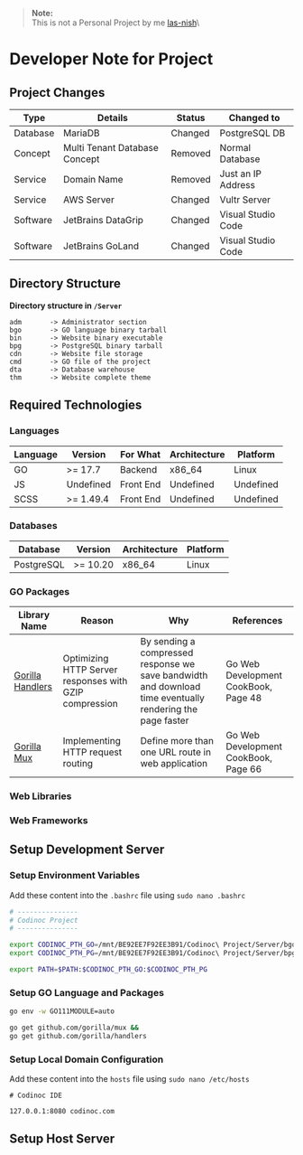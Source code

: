 > **Note:**\
> This is not a Personal Project by me [las-nish](https://github.com/las-nish/)\

# Developer Note for Project

## Project Changes

| Type | Details | Status | Changed to |
| -- | -- | -- | -- |
| Database | MariaDB | Changed | PostgreSQL DB |
| Concept | Multi Tenant Database Concept | Removed | Normal Database |
| Service | Domain Name | Removed | Just an IP Address |
| Service | AWS Server | Changed | Vultr Server |
| Software | JetBrains DataGrip | Changed | Visual Studio Code |
| Software | JetBrains GoLand | Changed | Visual Studio Code |

## Directory Structure

**Directory structure in `/Server`**

```
adm       -> Administrator section
bgo       -> GO language binary tarball
bin       -> Website binary executable
bpg       -> PostgreSQL binary tarball
cdn       -> Website file storage
cmd       -> GO file of the project
dta       -> Database warehouse
thm       -> Website complete theme
```

## Required Technologies

### Languages

| Language | Version | For What | Architecture | Platform |
| -- | -- | -- | -- | -- |
| GO | >= 17.7 | Backend | x86_64 | Linux |
| JS | Undefined | Front End | Undefined | Undefined |
| SCSS | >= 1.49.4 | Front End | Undefined | Undefined |

### Databases

| Database | Version | Architecture | Platform |
| -- | -- | -- | -- |
| PostgreSQL | >= 10.20 | x86_64 | Linux |

### GO Packages

| Library Name | Reason | Why | References |
| -- | -- | -- | -- |
| [Gorilla Handlers](https://github.com/gorilla/handlers) | Optimizing HTTP Server responses with GZIP compression | By sending a compressed response we save bandwidth and download time eventually rendering the page faster | Go Web Development CookBook, Page 48 |
| [Gorilla Mux](https://github.com/gorilla/mux) | Implementing HTTP request routing | Define more than one URL route in web application | Go Web Development CookBook, Page 66 |

### Web Libraries

### Web Frameworks

## Setup Development Server

### Setup Environment Variables

Add these content into the `.bashrc` file using `sudo nano .bashrc`

```bash
# ---------------
# Codinoc Project
# ---------------

export CODINOC_PTH_GO=/mnt/BE92EE7F92EE3B91/Codinoc\ Project/Server/bgo/bin
export CODINOC_PTH_PG=/mnt/BE92EE7F92EE3B91/Codinoc\ Project/Server/bpg/bin

export PATH=$PATH:$CODINOC_PTH_GO:$CODINOC_PTH_PG
```

### Setup GO Language and Packages

```bash
go env -w GO111MODULE=auto

go get github.com/gorilla/mux &&
go get github.com/gorilla/handlers
```

### Setup Local Domain Configuration

Add these content into the `hosts` file using `sudo nano /etc/hosts`

```
# Codinoc IDE

127.0.0.1:8080 codinoc.com
```

## Setup Host Server